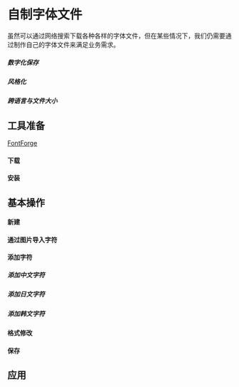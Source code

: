 # 自制字体文件
[//]: # (介绍自制字体文件的原因)
虽然可以通过网络搜索下载各种各样的字体文件，但在某些情况下，我们仍需要通过制作自己的字体文件来满足业务需求。

##### 数字化保存
##### 风格化
##### 跨语言与文件大小

## 工具准备 
[//]: # (FontForge 介绍)
[FontForge](http://fontforge.github.io/en-US/) 

#### 下载

#### 安装

## 基本操作  

#### 新建

#### 通过图片导入字符

#### 添加字符

##### 添加中文字符

##### 添加日文字符

##### 添加韩文字符

#### 格式修改

#### 保存

## 应用
[//]: # (Build-house 截图)